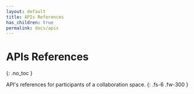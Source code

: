 ```yaml
---
layout: default
title: APIs References
has_children: true
permalink: docs/apis
---
```


# APIs References
{: .no_toc }

API's references for participants of a collaboration space.
{: .fs-6 .fw-300 }
